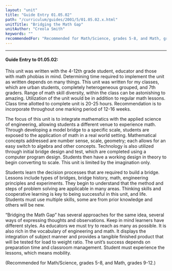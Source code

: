 ```yaml
---
layout: "unit"
title: "Guide Entry 01.05.02"
path: "/curriculum/guides/2001/5/01.05.02.x.html"
unitTitle: "Bridging the Math Gap"
unitAuthor: "Creola Smith"
keywords: ""
recommendedFor: "Recommended for Math/Science, grades 5-8, and Math, grades 9-12."
---
```

<body>
<hr/>
 <h4>
  Guide Entry to 01.05.02:
 </h4>
 <p>
  This unit was written with the 4-12th grade student, educator and those with math phobias in mind. Determining time required to implement the unit as written depends on many things. This unit was written for my classes, which are urban students, completely heterogeneous grouped, and 7th graders. Range of math skill diversity, within the class can be astonishing to amazing. Utilization of the unit would be in addition to regular math lessons. Class time allotted to complete unit is 20-25 hours. Recommendation is to incorporate throughout one marking period of 12-16 weeks.
 </p>
<p>
  The focus of this unit is to integrate mathematics with the applied science of engineering, allowing students a different venue to experience math. Through developing a model bridge to a specific scale, students are exposed to the application of math in a real world setting. Mathematical concepts addressed are number sense, scale, geometry; each allows for an easy switch to algebra and other concepts. Technology is also utilized through initial bridge design and test, which are completed using a computer program design. Students then have a working design in theory to begin converting to scale. This unit is limited by the imagination only.
 </p>
<p>
  Students learn the decision processes that are required to build a bridge. Lessons include types of bridges, bridge history, math, engineering principles and experiments. They begin to understand that the method and steps of problem solving are applicable in many areas. Thinking skills and cooperative learning is key to being successful in this unit, and life. Students must use multiple skills, some are from prior knowledge and others will be new.
 </p>
<p>
  “Bridging the Math Gap” has several approaches for the same idea, several ways of expressing thoughts and observations. Keep in mind learners have different styles. As educators we must try to reach as many as possible. It is also rich in the vocabulary of engineering and math. It displays the integration of subject manner and provides a tangible finished product that will be tested for load to weight ratio. The unit’s success depends on preparation time and classroom management. Student must experience the lessons, which means mobility.
 </p>
<p>
  (Recommended for Math/Science, grades 5-8, and Math, grades 9-12.)
 </p>

</body>